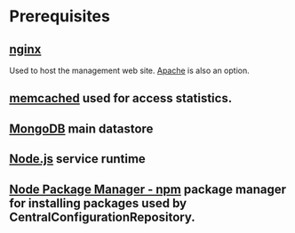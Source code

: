 # Prerequisites

## [nginx](http://www.nginx.org/)
Used to host the management web site. [Apache](http://httpd.apache.org/) is also an option.

## [memcached](http://memcached.org/) used for access statistics.

## [MongoDB](http://www.mongodb.org) main datastore

## [Node.js](nodejs.org) service runtime

## [Node Package Manager - npm](https://npmjs.org/) package manager for installing packages used by CentralConfigurationRepository.

